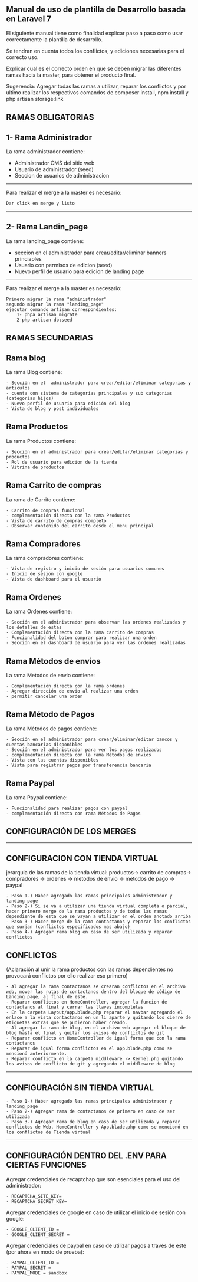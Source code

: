 ## Manual de uso de plantilla de Desarrollo basada en Laravel 7

El siguiente manual tiene como finalidad explicar paso a paso como usar correctamente la plantilla de desarrollo.

Se tendran en cuenta todos los conflictos, y ediciones necesarias para el correcto uso.

Explicar cual es el correcto orden en que se deben migrar las diferentes ramas hacia la master, para obtener el producto final.

Sugerencia: Agregar todas las ramas a utilizar, reparar los conflictos y por ultimo realizar los respectivos comandos de composer install, npm install y php artisan storage:link

## RAMAS OBLIGATORIAS

## 1- Rama Administrador

La rama administrador contiene:

- Administrador CMS del sitio web
- Usuario de administrador (seed)
- Seccion de usuarios de administracion

---

Para realizar el merge a la master es necesario:

    Dar click en merge y listo


-------------------------------------

## 2- Rama Landin_page

La rama landing_page contiene:

- seccion en el administrador para crear/editar/eliminar banners princiaples
- Usuario con permisos de edicion (seed)
- Nuevo perfil de usuario para edicion de landing page

---

Para realizar el merge a la master es necesario:

    Primero migrar la rama "administrador"
    segundo migrar la rama "landing_page"
    ejecutar comando artisan correspondientes:
        1- phpa artisan migrate
        2-php artisan db:seed

## RAMAS SECUNDARIAS

## Rama blog
La rama Blog contiene:
    
    - Sección en el  administrador para crear/editar/eliminar categorias y articulos
    - cuenta con sistema de categorias principales y sub categorias (categorias hijos)
    - Nuevo perfil de usuario para edición del blog
    - Vista de blog y post individuales

##  Rama Productos
La rama Productos contiene: 

    - Sección en el administrador para crear/editar/eliminar categorias y productos
    - Rol de usuario para edicion de la tienda
    - Vitrina de productos
## Rama Carrito de compras
La rama de Carrito contiene: 
    
    - Carrito de compras funcional
    - complementación directa con la rama Productos
    - Vista de carrito de compras completo
    - Observar contenido del carrito desde el menu principal
    
## Rama Compradores
La rama compradores contiene:
    
    - Vista de registro y inicio de sesión para usuarios comunes
    - Inicio de sesion con google
    - Vista de dashboard para el usuario

## Rama Ordenes
La rama Ordenes contiene: 
    
    - Sección en el administrador para observar las ordenes realizadas y los detalles de estas
    - Complementación directa con la rama carrito de compras
    - Funcionalidad del boton comprar para realizar una orden
    - Sección en el dashboard de usuario para ver las ordenes realizadas
    
## Rama Métodos de envios
La rama Metodos de envio contiene:
    
    - Complementación directa con la rama ordenes
    - Agregar dirección de envio al realizar una orden
    - permitir cancelar una orden

## Rama Método de Pagos
La rama Métodos de pagos contiene: 

    - Sección en el administrador para crear/eliminar/editar bancos y cuentas bancarias disponibles
    - Sección en el administrador para ver los pagos realizados
    - complementación directa con la rama Métodos de envios
    - Vista con las cuentas disponibles
    - Vista para registrar pagos por transferencia bancaria
    
## Rama Paypal
La rama Paypal contiene:
    
    - Funcionalidad para realizar pagos con paypal
    - complementación directa con rama Métodos de Pagos

## CONFIGURACIÓN DE LOS MERGES
------------------------------------
## CONFIGURACION CON TIENDA VIRTUAL
jerarquia de las ramas de la tienda virtual: productos-> carrito de compras-> compradores -> ordenes -> metodos de envio -> metodos de pago -> paypal

    - Paso 1-) Haber agregado las ramas principales administrador y landing page
    - Paso 2-) Si se va a utilizar una tienda virtual completa o parcial, hacer primero merge de la rama productos y de todas las ramas dependiente de esta que se vayan a utilizar en el orden anotado arriba
    - Paso 3-) Hacer merge de la rama contactanos y reparar los conflictos que surjan (conflictos especificados mas abajo) 
    - Paso 4-) Agregar rama blog en caso de ser utilizada y reparar conflictos
    
## CONFLICTOS 
(Aclaración al unir la rama productos con las ramas dependientes no provocará conflictos por ello realizar eso primero)
    
    - Al agregar la rama contactanos se crearan conflictos en el archivo web, mover las rutas de contactanos dentro del bloque de código de Landing page, al final de este.
    - Reparar conflictos en HomeController, agregar la funcion de contactanos al final y cerrar las llaves incompletas
    - En la carpeta Layout/app.blade.php reparar el navbar agregando el enlace a la vista contactanos en un li aparte y quitando los cierre de etiquetas extras que se pudieron haber creado.
    - Al agregar la rama de blog, en el archivo web agregar el bloque de blog hasta el final y quitar los avisos de conflictos de git
    - Reparar conflicto en HomeController de igual forma que con la rama contactanos
    - Reparar de igual forma conflictos en el app.blade.php como se mencionó anteriormente.
    - Reparar conflicto en la carpeta middleware -> Kernel.php quitando los avisos de conflicto de git y agregando el middleware de blog
    
-------------------------------------

## CONFIGURACIÓN SIN TIENDA VIRTUAL
    
    - Paso 1-) Haber agregado las ramas principales administrador y landing page
    - Paso 2-) Agregar rama de contactanos de primero en caso de ser utilizada
    - Paso 3-) Agregar rama de blog en caso de ser utilizada y reparar conflictos de Web, HomeController y App.blade.php como se mencionó en los conflictos de Tienda virtual
    
-------------------------------------

## CONFIGURACIÓN DENTRO DEL .ENV PARA CIERTAS FUNCIONES

Agregar credenciales de recaptchap que son esenciales para el uso del administrador:

    - RECAPTCHA_SITE_KEY= 
    - RECAPTCHA_SECRET_KEY= 

Agregar credenciales de google en caso de utilizar el inicio de sesión con google:

    - GOOGLE_CLIENT_ID = 
    - GOOGLE_CLIENT_SECRET =
    
Agregar credenciales de paypal en caso de utilizar pagos a través de este (por ahora en modo de prueba):

    - PAYPAL_CLIENT_ID = 
    - PAYPAL_SECRET = 
    - PAYPAL_MODE = sandbox
